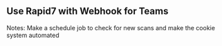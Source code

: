 ## Use Rapid7 with Webhook for Teams

Notes: Make a schedule job to check for new scans and make the cookie system automated
